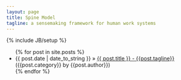 ```yaml
---
layout: page
title: Spine Model
tagline: a sensemaking framework for human work systems
---
```

{% include JB/setup %}

<ul class="posts">
  {% for post in site.posts %}
    <li><span>{{ post.date | date_to_string }}</span> &raquo; <a href="{{ BASE_PATH }}{{ post.url }}">{{ post.title }} - {{post.tagline}}</a> ({{post.category}} by {{post.author}})</li>
  {% endfor %}
</ul>
